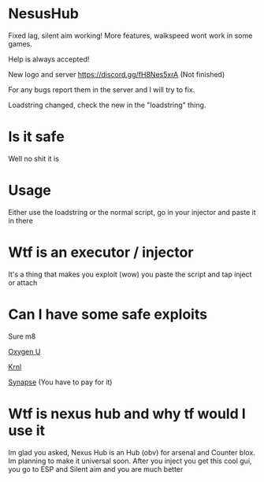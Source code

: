 # NesusHub

Fixed lag, silent aim working! More features, walkspeed wont work in some games.

Help is always accepted!

New logo and server https://discord.gg/fH8Nes5xrA (Not finished)

For any bugs report them in the server and I will try to fix.

Loadstring changed, check the new in the "loadstring" thing.

# Is it safe

Well no shit it is

# Usage

Either use the loadstring or the normal script, go in your injector and paste it in there

# Wtf is an executor / injector

It's a thing that makes you exploit (wow) you paste the script and tap inject or attach

# Can I have some safe exploits

Sure m8

[Oxygen U](https://oxygenu.xyz/)

[Krnl](https://krnl.place/)

[Synapse](https://x.synapse.to/) (You have to pay for it)

# Wtf is nexus hub and why tf would I use it

Im glad you asked, Nexus Hub is an Hub (obv) for arsenal and Counter blox. Im planning to make it universal soon. After you inject you get this cool gui, you go to ESP and Silent aim and you are much better
